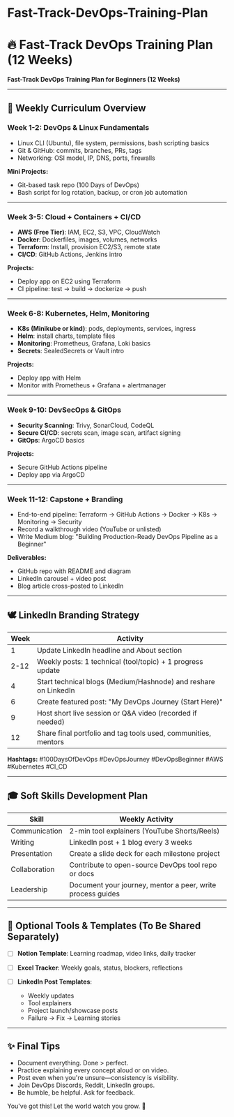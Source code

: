 # Fast-Track-DevOps-Training-Plan
# 🔥 Fast-Track DevOps Training Plan (12 Weeks)
**Fast-Track DevOps Training Plan for Beginners (12 Weeks)**

---

## 📆 Weekly Curriculum Overview

### Week 1-2: DevOps & Linux Fundamentals

* Linux CLI (Ubuntu), file system, permissions, bash scripting basics
* Git & GitHub: commits, branches, PRs, tags
* Networking: OSI model, IP, DNS, ports, firewalls

**Mini Projects:**

* Git-based task repo (100 Days of DevOps)
* Bash script for log rotation, backup, or cron job automation

---

### Week 3-5: Cloud + Containers + CI/CD

* **AWS (Free Tier)**: IAM, EC2, S3, VPC, CloudWatch
* **Docker**: Dockerfiles, images, volumes, networks
* **Terraform**: Install, provision EC2/S3, remote state
* **CI/CD**: GitHub Actions, Jenkins intro

**Projects:**

* Deploy app on EC2 using Terraform
* CI pipeline: test -> build -> dockerize -> push

---

### Week 6-8: Kubernetes, Helm, Monitoring

* **K8s (Minikube or kind)**: pods, deployments, services, ingress
* **Helm**: install charts, template files
* **Monitoring**: Prometheus, Grafana, Loki basics
* **Secrets**: SealedSecrets or Vault intro

**Projects:**

* Deploy app with Helm
* Monitor with Prometheus + Grafana + alertmanager

---

### Week 9-10: DevSecOps & GitOps

* **Security Scanning**: Trivy, SonarCloud, CodeQL
* **Secure CI/CD**: secrets scan, image scan, artifact signing
* **GitOps**: ArgoCD basics

**Projects:**

* Secure GitHub Actions pipeline
* Deploy app via ArgoCD

---

### Week 11-12: Capstone + Branding

* End-to-end pipeline: Terraform -> GitHub Actions -> Docker -> K8s -> Monitoring -> Security
* Record a walkthrough video (YouTube or unlisted)
* Write Medium blog: "Building Production-Ready DevOps Pipeline as a Beginner"

**Deliverables:**

* GitHub repo with README and diagram
* LinkedIn carousel + video post
* Blog article cross-posted to LinkedIn

---

## 🕊️ LinkedIn Branding Strategy

| Week | Activity                                                        |
| ---- | --------------------------------------------------------------- |
| 1    | Update LinkedIn headline and About section                      |
| 2-12 | Weekly posts: 1 technical (tool/topic) + 1 progress update      |
| 4    | Start technical blogs (Medium/Hashnode) and reshare on LinkedIn |
| 6    | Create featured post: "My DevOps Journey (Start Here)"          |
| 9    | Host short live session or Q\&A video (recorded if needed)      |
| 12   | Share final portfolio and tag tools used, communities, mentors  |

**Hashtags:** #100DaysOfDevOps #DevOpsJourney #DevOpsBeginner #AWS #Kubernetes #CI\_CD

---

## 🎓 Soft Skills Development Plan

| Skill         | Weekly Activity                                            |
| ------------- | ---------------------------------------------------------- |
| Communication | 2-min tool explainers (YouTube Shorts/Reels)               |
| Writing       | LinkedIn post + 1 blog every 3 weeks                       |
| Presentation  | Create a slide deck for each milestone project             |
| Collaboration | Contribute to open-source DevOps tool repo or docs         |
| Leadership    | Document your journey, mentor a peer, write process guides |

---

## 📅 Optional Tools & Templates (To Be Shared Separately)

* [ ] **Notion Template**: Learning roadmap, video links, daily tracker
* [ ] **Excel Tracker**: Weekly goals, status, blockers, reflections
* [ ] **LinkedIn Post Templates**:

  * Weekly updates
  * Tool explainers
  * Project launch/showcase posts
  * Failure → Fix → Learning stories

---

## ✨ Final Tips

* Document everything. Done > perfect.
* Practice explaining every concept aloud or on video.
* Post even when you're unsure—consistency is visibility.
* Join DevOps Discords, Reddit, LinkedIn groups.
* Be humble, be helpful. Ask for feedback.

You've got this! Let the world watch you grow. 🚀
